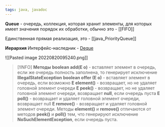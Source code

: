 ```yaml
---
tags: java, javadoc
---
```

**Queue** -  очередь,  коллекция, которая хранит элементы, для которых имеет значения порядок их обработки, обычно это - [[FIFO]]

Единственная прямая реализация, это - [[java_PriorityQueue]]

**Иерархия**
Интерфейс-наследник - [Deque](java_Deque.md)

![[Pasted image 20220820095240.png]]
>[!INFO]
>**Методы**
>**boolean add(E o)** - вставляет элемент в очередь, если же очередь полность заполнена, то генерирует исключение **IllegalStateException**
>**boolean offer (E o)** - вставляет элемент в очередь, если возможно
>**E element()** - возвращает, но не удаляет головной элемент очереди
>**E peek()** - возвращает, но не удаляет головной элемент очереди, возвращает **null**, если очередь пуста
>**E poll()** - возвращает и удаляет головной элемент очереди, возвращает null
>**E remove()** - возвращает и удаляет головной элемент очереди.
>Методы **element()** и **remove()** отличаются от методов **peek()** и **poll()** тем, что генерируют исключение **NoSuchElementException**, если очередь пуста.





